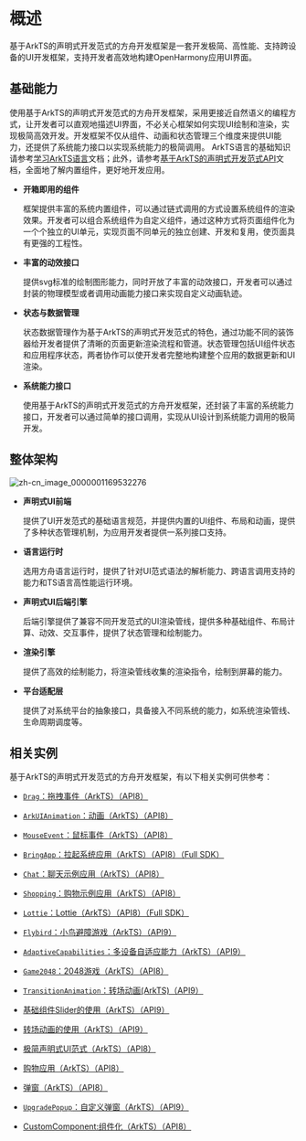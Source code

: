 # 概述


基于ArkTS的声明式开发范式的方舟开发框架是一套开发极简、高性能、支持跨设备的UI开发框架，支持开发者高效地构建OpenHarmony应用UI界面。

## 基础能力

使用基于ArkTS的声明式开发范式的方舟开发框架，采用更接近自然语义的编程方式，让开发者可以直观地描述UI界面，不必关心框架如何实现UI绘制和渲染，实现极简高效开发。开发框架不仅从组件、动画和状态管理三个维度来提供UI能力，还提供了系统能力接口以实现系统能力的极简调用。
ArkTS语言的基础知识请参考[学习ArkTS语言](../quick-start/arkts-get-started.md)文档；此外，请参考[基于ArkTS的声明式开发范式API](../reference/arkui-ts/ts-universal-events-click.md)文档，全面地了解内置组件，更好地开发应用。

- **开箱即用的组件**

  框架提供丰富的系统内置组件，可以通过链式调用的方式设置系统组件的渲染效果。开发者可以组合系统组件为自定义组件，通过这种方式将页面组件化为一个个独立的UI单元，实现页面不同单元的独立创建、开发和复用，使页面具有更强的工程性。

- **丰富的动效接口**

  提供svg标准的绘制图形能力，同时开放了丰富的动效接口，开发者可以通过封装的物理模型或者调用动画能力接口来实现自定义动画轨迹。

- **状态与数据管理**

  状态数据管理作为基于ArkTS的声明式开发范式的特色，通过功能不同的装饰器给开发者提供了清晰的页面更新渲染流程和管道。状态管理包括UI组件状态和应用程序状态，两者协作可以使开发者完整地构建整个应用的数据更新和UI渲染。

- **系统能力接口**

  使用基于ArkTS的声明式开发范式的方舟开发框架，还封装了丰富的系统能力接口，开发者可以通过简单的接口调用，实现从UI设计到系统能力调用的极简开发。


## 整体架构

![zh-cn_image_0000001169532276](figures/zh-cn_image_0000001169532276.png)

- **声明式UI前端**

  提供了UI开发范式的基础语言规范，并提供内置的UI组件、布局和动画，提供了多种状态管理机制，为应用开发者提供一系列接口支持。

- **语言运行时**

  选用方舟语言运行时，提供了针对UI范式语法的解析能力、跨语言调用支持的能力和TS语言高性能运行环境。

- **声明式UI后端引擎**

  后端引擎提供了兼容不同开发范式的UI渲染管线，提供多种基础组件、布局计算、动效、交互事件，提供了状态管理和绘制能力。

- **渲染引擎**

  提供了高效的绘制能力，将渲染管线收集的渲染指令，绘制到屏幕的能力。

- **平台适配层**

  提供了对系统平台的抽象接口，具备接入不同系统的能力，如系统渲染管线、生命周期调度等。


## 相关实例

基于ArkTS的声明式开发范式的方舟开发框架，有以下相关实例可供参考：

- [`Drag`：拖拽事件（ArkTS）（API8）](https://gitee.com/openharmony/applications_app_samples/tree/master/ETSUI/Drag)

- [`ArkUIAnimation`：动画（ArkTS）（API8）](https://gitee.com/openharmony/applications_app_samples/tree/master/ETSUI/ArkUIAnimation)

- [`MouseEvent`：鼠标事件（ArkTS）（API8）](https://gitee.com/openharmony/applications_app_samples/tree/master/ETSUI/MouseEvent)

- [`BringApp`：拉起系统应用（ArkTS）（API8）（Full SDK）](https://gitee.com/openharmony/applications_app_samples/tree/master/ETSUI/BringApp)

- [`Chat`：聊天示例应用（ArkTS）（API8）](https://gitee.com/openharmony/applications_app_samples/tree/master/AppSample/Chat)

- [`Shopping`：购物示例应用（ArkTS）（API8）](https://gitee.com/openharmony/applications_app_samples/tree/master/AppSample/Shopping)

- [`Lottie`：Lottie（ArkTS）（API8）（Full SDK）](https://gitee.com/openharmony/applications_app_samples/tree/master/ETSUI/Lottie)

- [`Flybird`：小鸟避障游戏（ArkTS）（API9）](https://gitee.com/openharmony/applications_app_samples/tree/master/ResourcesSchedule/Flybird)

- [`AdaptiveCapabilities`：多设备自适应能力（ArkTS）（API9）](https://gitee.com/openharmony/app_samples/tree/master/MultiDeviceAppDev/AdaptiveCapabilities)

- [`Game2048`：2048游戏（ArkTS）（API8）](https://gitee.com/openharmony/applications_app_samples/tree/master/ETSUI/Game2048)

- [`TransitionAnimation`：转场动画(ArkTS)（API9）](https://gitee.com/openharmony/applications_app_samples/tree/master/ETSUI/TransitionAnimation)

- [基础组件Slider的使用（ArkTS）（API9）](https://gitee.com/openharmony/codelabs/tree/master/ETSUI/SliderExample)

- [转场动画的使用（ArkTS）（API9）](https://gitee.com/openharmony/codelabs/tree/master/ETSUI/TransitionAnimation)

- [极简声明式UI范式（ArkTS）（API8）](https://gitee.com/openharmony/codelabs/tree/master/ETSUI/SimpleGalleryEts)

- [购物应用（ArkTS）（API8）](https://gitee.com/openharmony/codelabs/tree/master/ETSUI/ShoppingEts)

- [弹窗（ArkTS）（API8）](https://gitee.com/openharmony/codelabs/tree/master/ETSUI/CustomDialogEts)

- [`UpgradePopup`：自定义弹窗（ArkTS）（API9）](https://gitee.com/openharmony/applications_app_samples/tree/master/ETSUI/UpgradePopup)

- [CustomComponent:组件化（ArkTS）（API8）](https://gitee.com/openharmony/applications_app_samples/tree/master/ETSUI/CustomComponent)
